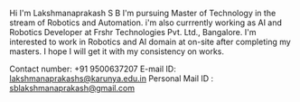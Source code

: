 Hi I'm Lakshmanaprakash S B
I'm pursuing Master of Technology in the stream of Robotics and Automation.
i'm also currrently working as AI and Robotics Developer at Frshr Technologies Pvt. Ltd., Bangalore.
I'm interested to work in Robotics and AI domain at on-site after completing my masters.
I hope I will get it with my consistency on works.

Contact number: +91 9500637207 
E-mail ID: lakshmanaprakashs@karunya.edu.in
Personal Mail ID : sblakshmanaprakash@gmail.com
